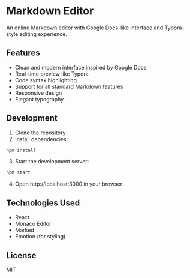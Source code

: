 # Markdown Editor

An online Markdown editor with Google Docs-like interface and Typora-style editing experience.

## Features

- Clean and modern interface inspired by Google Docs
- Real-time preview like Typora
- Code syntax highlighting
- Support for all standard Markdown features
- Responsive design
- Elegant typography

## Development

1. Clone the repository
2. Install dependencies:
```bash
npm install
```
3. Start the development server:
```bash
npm start
```
4. Open http://localhost:3000 in your browser

## Technologies Used

- React
- Monaco Editor
- Marked
- Emotion (for styling)

## License

MIT